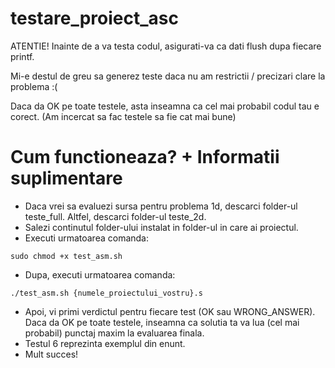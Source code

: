 # testare_proiect_asc

ATENTIE! Inainte de a va testa codul, asigurati-va ca dati flush dupa fiecare printf.

Mi-e destul de greu sa generez teste daca nu am restrictii / precizari clare la problema :(

Daca da OK pe toate testele, asta inseamna ca cel mai probabil codul tau e corect. (Am incercat sa fac testele sa fie cat mai bune)

# Cum functioneaza? + Informatii suplimentare

- Daca vrei sa evaluezi sursa pentru problema 1d, descarci folder-ul teste_full. Altfel, descarci folder-ul teste_2d.
- Salezi continutul folder-ului instalat in folder-ul in care ai proiectul.
- Executi urmatoarea comanda:
```
sudo chmod +x test_asm.sh
```
- Dupa, executi urmatoarea comanda:
```
./test_asm.sh {numele_proiectului_vostru}.s
```
- Apoi, vi primi verdictul pentru fiecare test (OK sau WRONG_ANSWER). Daca da OK pe toate testele, inseamna ca solutia ta va lua (cel mai probabil) punctaj maxim la evaluarea finala.
- Testul 6 reprezinta exemplul din enunt.
- Mult succes!
